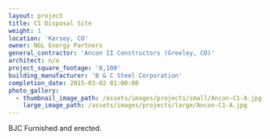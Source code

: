 ```yaml
---
layout: project
title: C1 Disposal Site
weight: 1
location: 'Kersey, CO'
owner: NGL Energy Partners
general_contractor: 'Ancon II Constructors (Greeley, CO)'
architect: n/a
project_square_footage: '8,100'
building_manufacturer: 'B & C Steel Corporation'
completion_date: 2015-03-02 01:00:00
photo_gallery:
  - thumbnail_image_path: /assets/images/projects/small/Ancon-C1-A.jpg
    large_image_path: /assets/images/projects/large/Ancon-C1-A.jpg
---
```



BJC Furnished and erected.